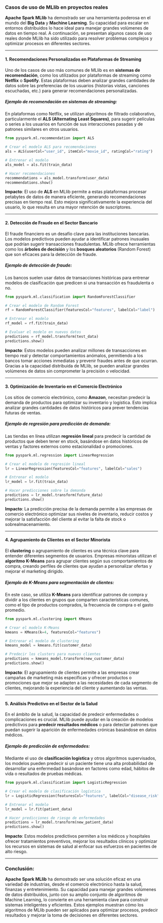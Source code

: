### Casos de uso de MLlib en proyectos reales

**Apache Spark MLlib** ha demostrado ser una herramienta poderosa en el mundo del **Big Data** y **Machine Learning**. Su capacidad para escalar en entornos distribuidos lo hace ideal para manejar grandes volúmenes de datos en tiempo real. A continuación, se presentan algunos casos de uso reales donde MLlib ha sido utilizado para resolver problemas complejos y optimizar procesos en diferentes sectores.

---

#### 1. **Recomendaciones Personalizadas en Plataformas de Streaming**

Uno de los casos de uso más comunes de MLlib es en **sistemas de recomendación**, como los utilizados por plataformas de streaming como **Netflix** o **Spotify**. Estas plataformas deben analizar grandes cantidades de datos sobre las preferencias de los usuarios (historias vistas, canciones escuchadas, etc.) para generar recomendaciones personalizadas.

##### Ejemplo de recomendación en sistemas de streaming:
En plataformas como Netflix, se utilizan algoritmos de filtrado colaborativo, particularmente el **ALS (Alternating Least Squares)**, para sugerir películas o series a los usuarios en función de sus interacciones pasadas y de patrones similares en otros usuarios.

```python
from pyspark.ml.recommendation import ALS

# Crear el modelo ALS para recomendaciones
als = ALS(userCol="user_id", itemCol="movie_id", ratingCol="rating")

# Entrenar el modelo
als_model = als.fit(train_data)

# Hacer recomendaciones
recommendations = als_model.transform(user_data)
recommendations.show()
```

**Impacto**: El uso de **ALS** en MLlib permite a estas plataformas procesar petabytes de datos de manera eficiente, generando recomendaciones precisas en tiempo real. Esto mejora significativamente la experiencia del usuario, lo que resulta en una mayor retención de suscriptores.

---

#### 2. **Detección de Fraude en el Sector Bancario**

El fraude financiero es un desafío clave para las instituciones bancarias. Los modelos predictivos pueden ayudar a identificar patrones inusuales que podrían sugerir transacciones fraudulentas. MLlib ofrece herramientas como los **árboles de decisión** y los **bosques aleatorios** (Random Forest) que son eficaces para la detección de fraude.

##### Ejemplo de detección de fraude:
Los bancos suelen usar datos de transacciones históricas para entrenar modelos de clasificación que predicen si una transacción es fraudulenta o no.

```python
from pyspark.ml.classification import RandomForestClassifier

# Crear el modelo de Random Forest
rf = RandomForestClassifier(featuresCol="features", labelCol="label")

# Entrenar el modelo
rf_model = rf.fit(train_data)

# Evaluar el modelo en nuevos datos
predictions = rf_model.transform(test_data)
predictions.show()
```

**Impacto**: Estos modelos pueden analizar millones de transacciones en tiempo real y detectar comportamientos anómalos, permitiendo a los bancos tomar acciones inmediatas y prevenir fraudes antes de que ocurran. Gracias a la capacidad distribuida de MLlib, se pueden analizar grandes volúmenes de datos sin comprometer la precisión o velocidad.

---

#### 3. **Optimización de Inventario en el Comercio Electrónico**

Los sitios de comercio electrónico, como **Amazon**, necesitan predecir la demanda de productos para optimizar su inventario y logística. Esto implica analizar grandes cantidades de datos históricos para prever tendencias futuras de ventas.

##### Ejemplo de regresión para predicción de demanda:
Las tiendas en línea utilizan **regresión lineal** para predecir la cantidad de productos que deben tener en stock, basándose en datos históricos de ventas y factores externos como estacionalidad o promociones.

```python
from pyspark.ml.regression import LinearRegression

# Crear el modelo de regresión lineal
lr = LinearRegression(featuresCol="features", labelCol="sales")

# Entrenar el modelo
lr_model = lr.fit(train_data)

# Hacer predicciones sobre la demanda
predictions = lr_model.transform(future_data)
predictions.show()
```

**Impacto**: La predicción precisa de la demanda permite a las empresas de comercio electrónico optimizar sus niveles de inventario, reducir costos y mejorar la satisfacción del cliente al evitar la falta de stock o sobrealmacenamiento.

---

#### 4. **Agrupamiento de Clientes en el Sector Minorista**

El **clustering** o agrupamiento de clientes es una técnica clave para entender diferentes segmentos de usuarios. Empresas minoristas utilizan el **algoritmo K-Means** para agrupar clientes según sus comportamientos de compra, creando perfiles de clientes que ayudan a personalizar ofertas y mejorar el marketing dirigido.

##### Ejemplo de K-Means para segmentación de clientes:
En este caso, se utiliza **K-Means** para identificar patrones de compra y dividir a los clientes en grupos que comparten características comunes, como el tipo de productos comprados, la frecuencia de compra o el gasto promedio.

```python
from pyspark.ml.clustering import KMeans

# Crear el modelo K-Means
kmeans = KMeans(k=4, featuresCol="features")

# Entrenar el modelo de clustering
kmeans_model = kmeans.fit(customer_data)

# Predecir los clusters para nuevos clientes
predictions = kmeans_model.transform(new_customer_data)
predictions.show()
```

**Impacto**: El agrupamiento de clientes permite a las empresas crear campañas de marketing más específicas y ofrecer productos o promociones que mejor se adapten a las necesidades de cada segmento de clientes, mejorando la experiencia del cliente y aumentando las ventas.

---

#### 5. **Análisis Predictivo en el Sector de la Salud**

En el ámbito de la salud, la capacidad de predecir enfermedades o complicaciones es crucial. MLlib puede ayudar en la creación de modelos predictivos para **predecir resultados médicos** o para detectar patrones que puedan sugerir la aparición de enfermedades crónicas basándose en datos médicos.

##### Ejemplo de predicción de enfermedades:
Mediante el uso de **clasificación logística** y otros algoritmos supervisados, los modelos pueden predecir si un paciente tiene una alta probabilidad de desarrollar una enfermedad basándose en factores como edad, hábitos de vida o resultados de pruebas médicas.

```python
from pyspark.ml.classification import LogisticRegression

# Crear el modelo de clasificación logística
lr = LogisticRegression(featuresCol="features", labelCol="disease_risk")

# Entrenar el modelo
lr_model = lr.fit(patient_data)

# Hacer predicciones de riesgo de enfermedades
predictions = lr_model.transform(new_patient_data)
predictions.show()
```

**Impacto**: Estos modelos predictivos permiten a los médicos y hospitales ofrecer tratamientos preventivos, mejorar los resultados clínicos y optimizar los recursos en sistemas de salud al enfocar sus esfuerzos en pacientes de alto riesgo.

---

### Conclusión:

**Apache Spark MLlib** ha demostrado ser una solución eficaz en una variedad de industrias, desde el comercio electrónico hasta la salud, finanzas y entretenimiento. Su capacidad para manejar grandes volúmenes de datos distribuidos, junto con su amplio conjunto de algoritmos de Machine Learning, lo convierte en una herramienta clave para construir sistemas inteligentes y eficientes. Estos ejemplos muestran cómo los algoritmos de MLlib pueden ser aplicados para optimizar procesos, predecir resultados y mejorar la toma de decisiones en diferentes sectores.